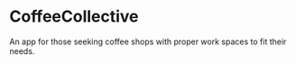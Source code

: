 # CoffeeCollective
An app for those seeking coffee shops with proper work spaces to fit their needs.
